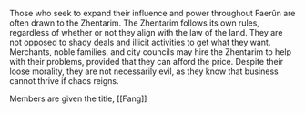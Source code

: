 Those who seek to expand their influence and power throughout Faerûn are often drawn to the Zhentarim. The Zhentarim follows its own rules, regardless of whether or not they align with the law of the land. They are not opposed to shady deals and illicit activities to get what they want. Merchants, noble families, and city councils may hire the Zhentarim to help with their problems, provided that they can afford the price. Despite their loose morality, they are not necessarily evil, as they know that business cannot thrive if chaos reigns.

Members are given the title, [[Fang]]
